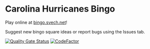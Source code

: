 # Carolina Hurricanes Bingo

Play online at [bingo.svech.net](https://bingo.svech.net)!

Suggest new bingo square ideas or report bugs using the Issues tab.

[![Quality Gate Status](https://sonarcloud.io/api/project_badges/measure?project=ErinMorelli_canes-bingo&metric=alert_status)](https://sonarcloud.io/summary/new_code?id=ErinMorelli_canes-bingo) [![CodeFactor](https://www.codefactor.io/repository/github/erinmorelli/canes-bingo/badge)](https://www.codefactor.io/repository/github/erinmorelli/canes-bingo)
